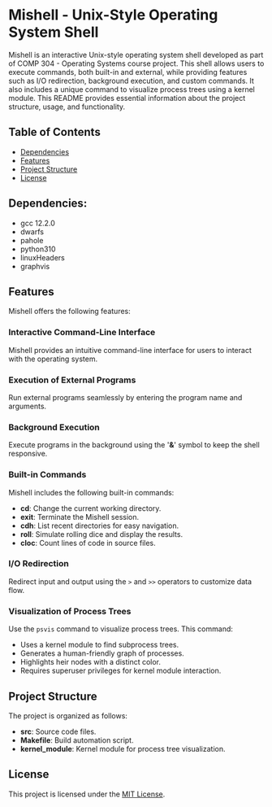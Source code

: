 # Mishell - Unix-Style Operating System Shell

Mishell is an interactive Unix-style operating system shell developed as part of COMP 304 - Operating Systems course project. This shell allows users to execute commands, both built-in and external, while providing features such as I/O redirection, background execution, and custom commands. It also includes a unique command to visualize process trees using a kernel module. This README provides essential information about the project structure, usage, and functionality.

## Table of Contents
- [Dependencies](#dependencies)
- [Features](#features)
- [Project Structure](#project-structure)
- [License](#license)

## Dependencies:
- gcc 12.2.0
- dwarfs
- pahole
- python310
- linuxHeaders
- graphvis

## Features
Mishell offers the following features:

### Interactive Command-Line Interface
Mishell provides an intuitive command-line interface for users to interact with the operating system.

### Execution of External Programs
Run external programs seamlessly by entering the program name and arguments.

### Background Execution
Execute programs in the background using the '**&**' symbol to keep the shell responsive.

### Built-in Commands
Mishell includes the following built-in commands:

- **cd**: Change the current working directory.
- **exit**: Terminate the Mishell session.
- **cdh**: List recent directories for easy navigation.
- **roll**: Simulate rolling dice and display the results.
- **cloc**: Count lines of code in source files.

### I/O Redirection
Redirect input and output using the `>` and `>>` operators to customize data flow.

### Visualization of Process Trees
Use the `psvis` command to visualize process trees. This command:

- Uses a kernel module to find subprocess trees.
- Generates a human-friendly graph of processes.
- Highlights heir nodes with a distinct color.
- Requires superuser privileges for kernel module interaction.

## Project Structure
The project is organized as follows:

- **src**: Source code files.
- **Makefile**: Build automation script.
- **kernel_module**: Kernel module for process tree visualization.

## License
This project is licensed under the [MIT License](LICENSE).
